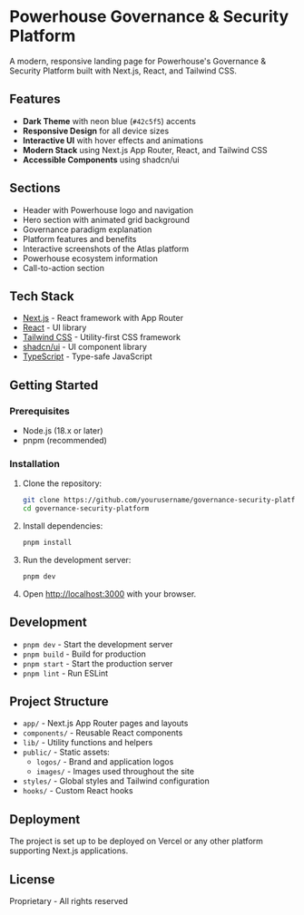 # Powerhouse Governance & Security Platform

A modern, responsive landing page for Powerhouse's Governance & Security Platform built with Next.js, React, and Tailwind CSS.

## Features

- **Dark Theme** with neon blue (`#42c5f5`) accents
- **Responsive Design** for all device sizes
- **Interactive UI** with hover effects and animations
- **Modern Stack** using Next.js App Router, React, and Tailwind CSS
- **Accessible Components** using shadcn/ui

## Sections

- Header with Powerhouse logo and navigation
- Hero section with animated grid background
- Governance paradigm explanation
- Platform features and benefits
- Interactive screenshots of the Atlas platform
- Powerhouse ecosystem information
- Call-to-action section

## Tech Stack

- [Next.js](https://nextjs.org/) - React framework with App Router
- [React](https://react.dev/) - UI library
- [Tailwind CSS](https://tailwindcss.com/) - Utility-first CSS framework
- [shadcn/ui](https://ui.shadcn.com/) - UI component library
- [TypeScript](https://www.typescriptlang.org/) - Type-safe JavaScript

## Getting Started

### Prerequisites

- Node.js (18.x or later)
- pnpm (recommended)

### Installation

1. Clone the repository:
   ```bash
   git clone https://github.com/yourusername/governance-security-platform.git
   cd governance-security-platform
   ```

2. Install dependencies:
   ```bash
   pnpm install
   ```

3. Run the development server:
   ```bash
   pnpm dev
   ```

4. Open [http://localhost:3000](http://localhost:3000) with your browser.

## Development

- `pnpm dev` - Start the development server
- `pnpm build` - Build for production
- `pnpm start` - Start the production server
- `pnpm lint` - Run ESLint

## Project Structure

- `app/` - Next.js App Router pages and layouts
- `components/` - Reusable React components
- `lib/` - Utility functions and helpers
- `public/` - Static assets:
  - `logos/` - Brand and application logos
  - `images/` - Images used throughout the site
- `styles/` - Global styles and Tailwind configuration
- `hooks/` - Custom React hooks

## Deployment

The project is set up to be deployed on Vercel or any other platform supporting Next.js applications.

## License

Proprietary - All rights reserved 